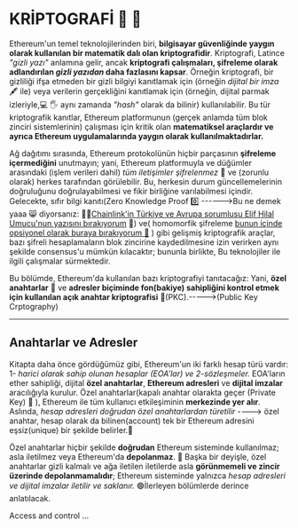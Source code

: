 # KRİPTOGRAFİ  🔡 🧮

Ethereum'un temel teknolojilerinden biri, **bilgisayar güvenliğinde yaygın olarak kullanılan bir matematik dalı olan kriptografidir**. Kriptografi, Latince _"gizli yazı"_ anlamına gelir, ancak **kriptografi çalışmaları, şifreleme olarak adlandırılan _gizli yazıdan_ daha fazlasını kapsar**. Örneğin kriptografi, bir gizliliği ifşa etmeden bir gizli bilgiyi kanıtlamak için (örneğin _dijital bir imza_ 🖋️ ile) veya verilerin gerçekliğini kanıtlamak için (örneğin, dijital parmak izleriyle,💻 🖐️ aynı zamanda _"hash"_ olarak da bilinir) kullanılabilir. Bu tür kriptografik kanıtlar, Ethereum platformunun (gerçek anlamda tüm blok zinciri sistemlerinin) çalışması için kritik olan **matematiksel araçlardır ve ayrıca Ethereum uygulamalarında yaygın olarak kullanılmaktadırlar.**

Ağ dağıtımı sırasında, Ethereum protokolünün hiçbir parçasının **şifreleme içermediğini** unutmayın; yani, Ethereum platformuyla ve düğümler arasındaki (işlem verileri dahil) _tüm iletişimler şifrelenmez_ 🔴 ve (zorunlu olarak) herkes tarafından görülebilir. Bu, herkesin durum güncellemelerinin doğruluğunu doğrulayabilmesi ve fikir birliğine varılabilmesi içindir. Gelecekte, sıfır bilgi kanıtı(Zero Knowledge Proof 0️⃣ ------>Bu ne demek yaaa 😸 diyorsanız: 👩‍💻[Chainlink'in Türkiye ve Avrupa sorumlusu Elif Hilal Umucu'nun yazısını bırakıyorum](https://medium.com/chainlink-community/zero-knowledge-proof-sıfır-bilgi-kanıtı-nedir-b810be4e1b29) 🔷) ve( homomorfik şifreleme [bunun içinde opsiyonel olarak buraya bırakıyorum 🌼](https://learn.microsoft.com/tr-tr/azure/architecture/solution-ideas/articles/homomorphic-encryption-seal) ) gibi gelişmiş kriptografik araçlar, bazı şifreli hesaplamaların blok zincirine kaydedilmesine izin verirken aynı şekilde consensus'u mümkün kılacaktır; bununla birlikte, Bu teknolojiler ile ilgili çalışmalar sürmektedir.

Bu bölümde, Ethereum'da kullanılan bazı kriptografiyi tanıtacağız: 
Yani, **özel anahtarlar** 🔐 ve **adresler biçiminde fon(bakiye) sahipliğini kontrol etmek için kullanılan açık anahtar kriptografisi** 🔑(PKC).----->(Public Key Crptography)

----------

## Anahtarlar ve Adresler
Kitapta daha önce gördüğümüz gibi, Ethereum'un iki farklı hesap türü vardır: 1- _harici olarak sahip olunan hesaplar (EOA'lar) ve 2-sözleşmeler._ EOA'ların ether sahipliği, dijital **özel anahtarlar**, **Ethereum adresleri** ve **dijital imzalar** aracılığıyla kurulur. Özel anahtarlar(kapalı anahtar olarakta geçer (Private Key) 🔐 ), Ethereum ile tüm kullanıcı etkileşiminin **merkezinde yer alır**. Aslında, _hesap adresleri doğrudan özel anahtarlardan türetilir_ ----> özel anahtar, hesap olarak da bilinen(account) tek bir Ethereum adresini eşsiz(unique) bir şekilde belirler.📰

Özel anahtarlar hiçbir şekilde **doğrudan** Ethereum sisteminde kullanılmaz; asla iletilmez veya Ethereum'da **depolanmaz**. 🔴  Başka bir deyişle, özel anahtarlar gizli kalmalı ve ağa iletilen iletilerde asla **görünmemeli ve zincir üzerinde depolanmamalıdır**; Ethereum sisteminde yalnızca _hesap adresleri ve dijital imzalar iletilir ve saklanır._ 🟢İlerleyen bölümlerde derince anlatılacak.

Access and control ...
